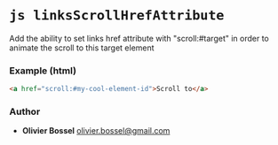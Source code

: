 

<!-- @namespace    sugar.js.feature -->

# ```js linksScrollHrefAttribute ```


Add the ability to set links href attribute with "scroll:#target" in order to animate the scroll to this target element


### Example (html)

```html
<a href="scroll:#my-cool-element-id">Scroll to</a>
```


### Author
- **Olivier Bossel** <a href="mailto:olivier.bossel@gmail.com">olivier.bossel@gmail.com</a> 

